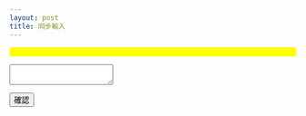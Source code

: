 ```yaml
---
layout: post
title: 同步輸入
---
```


<html>
<head>
<style>
.content{
        background:yellow;
        outline:none;}
.line{
     float:left;
     clear:both;
     background:blue;
}
    
</style>

<script  src='https://code.jquery.com/jquery-2.x-git.min.js'></script>
<script>
$('document').ready(function(){


var tx= $('#p')
var con=$('.content')

var div = new RegExp("<div>","g");
var div2 = new RegExp("</div>","g");
var br = new RegExp('<br>','g')
var o =new RegExp('&lt;','g')
var ya=new RegExp('&gt;','g')
var text7=new RegExp('&amp;','g')

$.fn.keyrun=function(e){



tx.val(con.html().replace(div,'\n').replace(div2,'').replace(br,'').replace(ya,">").replace(o,"<").replace(text7,'&'))   
       


}

con.keyup(function(e){

$.fn.keyrun(e)

})

con.keypress(function(e){

$.fn.keyrun(e)

})

con.keydown(function(e){

$.fn.keyrun(e)

})
})
</script>
</head>
<body>

<pre class="content" contenteditable="true">
</pre> 
<textarea id='p' ></textarea><br>
<button id='btn'>確認</button>
</body>
</html>
